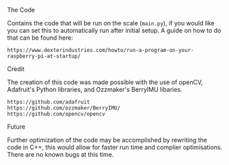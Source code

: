 
The Code

Contains the code that will be run on the scale (```main.py```), if you would like you can set this to automatically run after initial setup. A guide on how to do that can be found here:
```
https://www.dexterindustries.com/howto/run-a-program-on-your-raspberry-pi-at-startup/
```

Credit

The creation of this code was made possible with the use of openCV, Adafruit's Python libraries, and Ozzmaker's BerryIMU libaries. 
```
https://github.com/adafruit
https://github.com/ozzmaker/BerryIMU/
https://github.com/opencv/opencv
```

Future

Further optimization of the code may be accomplished by rewriting the code in C++, this would allow for faster run time and complier optimisations. There are no known bugs at this time. 
